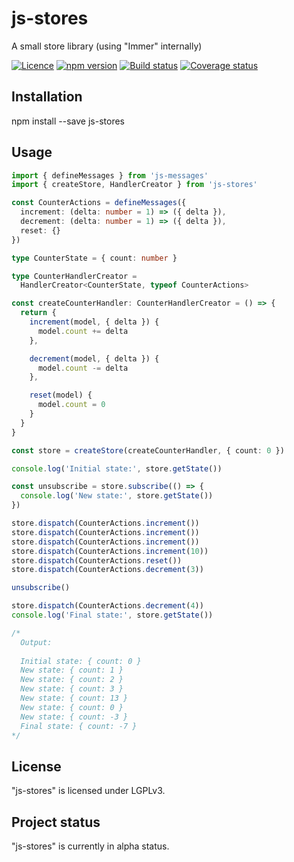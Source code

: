 # js-stores

A small store library (using "Immer" internally)

[![Licence](https://img.shields.io/badge/licence-LGPLv3-blue.svg?style=flat)](https://github.com/js-works/js-stores/blob/master/LICENSE)
[![npm version](https://img.shields.io/npm/v/js-stores.svg?style=flat)](https://www.npmjs.com/package/js-stores)
[![Build status](https://travis-ci.com/js-works/js-stores.svg)](https://travis-ci.org/js-works/js-stores)
[![Coverage status](https://coveralls.io/repos/github/js-works/js-stores/badge.svg?branch=master)](https://coveralls.io/github/js-works/js-stores?branch=master)

## Installation

npm install --save js-stores

## Usage
```ts
import { defineMessages } from 'js-messages'
import { createStore, HandlerCreator } from 'js-stores'

const CounterActions = defineMessages({
  increment: (delta: number = 1) => ({ delta }),
  decrement: (delta: number = 1) => ({ delta }),
  reset: {}
})

type CounterState = { count: number }

type CounterHandlerCreator =
  HandlerCreator<CounterState, typeof CounterActions>

const createCounterHandler: CounterHandlerCreator = () => {
  return {
    increment(model, { delta }) {
      model.count += delta
    },

    decrement(model, { delta }) {
      model.count -= delta
    },

    reset(model) {
      model.count = 0
    }
  }
}

const store = createStore(createCounterHandler, { count: 0 })

console.log('Initial state:', store.getState())

const unsubscribe = store.subscribe(() => {
  console.log('New state:', store.getState())
})

store.dispatch(CounterActions.increment())
store.dispatch(CounterActions.increment())
store.dispatch(CounterActions.increment())
store.dispatch(CounterActions.increment(10))
store.dispatch(CounterActions.reset())
store.dispatch(CounterActions.decrement(3))

unsubscribe()

store.dispatch(CounterActions.decrement(4))
console.log('Final state:', store.getState())

/*
  Output:
  
  Initial state: { count: 0 }
  New state: { count: 1 }
  New state: { count: 2 }
  New state: { count: 3 }
  New state: { count: 13 }
  New state: { count: 0 }
  New state: { count: -3 }
  Final state: { count: -7 }  
*/
```

## License

"js-stores" is licensed under LGPLv3.

## Project status

"js-stores" is currently in alpha status.
